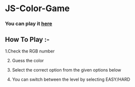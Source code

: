 # JS-Color-Game
### You can play it [here](https://rajat-js-color-game.netlify.com/)
## How To Play :-

1.Check the RGB number 

2. Guess the color 

3. Select the correct option from the given options below 

4. You can switch between the level by selecting EASY/HARD 

